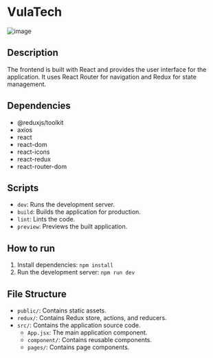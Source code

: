 # VulaTech

![image](https://github.com/user-attachments/assets/d9802adf-f09a-40fb-8dad-2ec351180a87)


## Description

The frontend is built with React and provides the user interface for the application. It uses React Router for navigation and Redux for state management.

## Dependencies

- @reduxjs/toolkit
- axios
- react
- react-dom
- react-icons
- react-redux
- react-router-dom

## Scripts

- `dev`: Runs the development server.
- `build`: Builds the application for production.
- `lint`: Lints the code.
- `preview`: Previews the built application.

## How to run

1.  Install dependencies: `npm install`
2.  Run the development server: `npm run dev`

## File Structure

- `public/`: Contains static assets.
- `redux/`: Contains Redux store, actions, and reducers.
- `src/`: Contains the application source code.
  - `App.jsx`: The main application component.
  - `component/`: Contains reusable components.
  - `pages/`: Contains page components.
